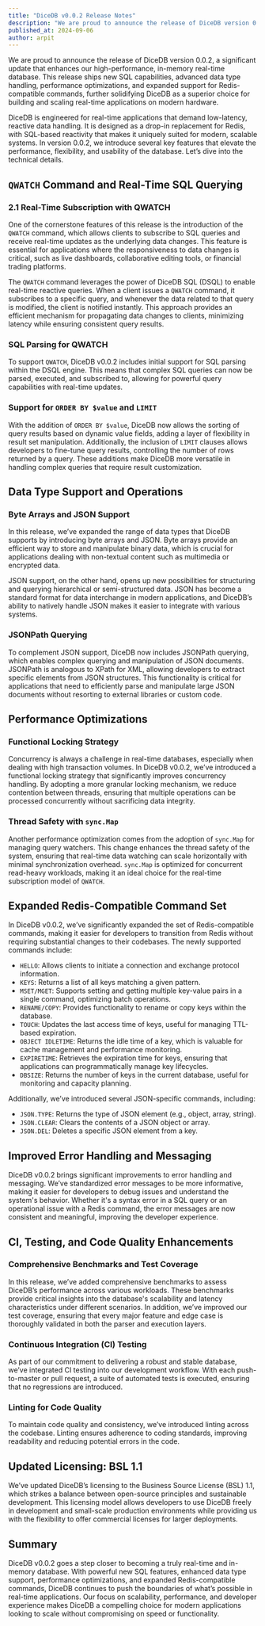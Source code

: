 ```yaml
---
title: "DiceDB v0.0.2 Release Notes"
description: "We are proud to announce the release of DiceDB version 0.0.2, a significant update that enhances our high-performance, in-memory real-time database. This release ships new SQL capabilities, advanced data type handling, performance optimizations, and expanded support for Redis-compatible commands, further solidifying DiceDB as a superior choice for building and scaling real-time applications on modern hardware."
published_at: 2024-09-06
author: arpit
---
```


We are proud to announce the release of DiceDB version 0.0.2, a significant update that enhances our high-performance, in-memory real-time database. This release ships new SQL capabilities, advanced data type handling, performance optimizations, and expanded support for Redis-compatible commands, further solidifying DiceDB as a superior choice for building and scaling real-time applications on modern hardware.

DiceDB is engineered for real-time applications that demand low-latency, reactive data handling. It is designed as a drop-in replacement for Redis, with SQL-based reactivity that makes it uniquely suited for modern, scalable systems. In version 0.0.2, we introduce several key features that elevate the performance, flexibility, and usability of the database. Let’s dive into the technical details.

## `QWATCH` Command and Real-Time SQL Querying

### 2.1 Real-Time Subscription with QWATCH

One of the cornerstone features of this release is the introduction of the `QWATCH` command, which allows clients to subscribe to SQL queries and receive real-time updates as the underlying data changes. This feature is essential for applications where the responsiveness to data changes is critical, such as live dashboards, collaborative editing tools, or financial trading platforms.

The `QWATCH` command leverages the power of DiceDB SQL (DSQL) to enable real-time reactive queries. When a client issues a `QWATCH` command, it subscribes to a specific query, and whenever the data related to that query is modified, the client is notified instantly. This approach provides an efficient mechanism for propagating data changes to clients, minimizing latency while ensuring consistent query results.

### SQL Parsing for QWATCH

To support `QWATCH`, DiceDB v0.0.2 includes initial support for SQL parsing within the DSQL engine. This means that complex SQL queries can now be parsed, executed, and subscribed to, allowing for powerful query capabilities with real-time updates.

### Support for `ORDER BY $value` and `LIMIT`

With the addition of `ORDER BY $value`, DiceDB now allows the sorting of query results based on dynamic value fields, adding a layer of flexibility in result set manipulation. Additionally, the inclusion of `LIMIT` clauses allows developers to fine-tune query results, controlling the number of rows returned by a query. These additions make DiceDB more versatile in handling complex queries that require result customization.

## Data Type Support and Operations

### Byte Arrays and JSON Support

In this release, we’ve expanded the range of data types that DiceDB supports by introducing byte arrays and JSON. Byte arrays provide an efficient way to store and manipulate binary data, which is crucial for applications dealing with non-textual content such as multimedia or encrypted data.

JSON support, on the other hand, opens up new possibilities for structuring and querying hierarchical or semi-structured data. JSON has become a standard format for data interchange in modern applications, and DiceDB’s ability to natively handle JSON makes it easier to integrate with various systems.

### JSONPath Querying

To complement JSON support, DiceDB now includes JSONPath querying, which enables complex querying and manipulation of JSON documents. JSONPath is analogous to XPath for XML, allowing developers to extract specific elements from JSON structures. This functionality is critical for applications that need to efficiently parse and manipulate large JSON documents without resorting to external libraries or custom code.

## Performance Optimizations

### Functional Locking Strategy

Concurrency is always a challenge in real-time databases, especially when dealing with high transaction volumes. In DiceDB v0.0.2, we’ve introduced a functional locking strategy that significantly improves concurrency handling. By adopting a more granular locking mechanism, we reduce contention between threads, ensuring that multiple operations can be processed concurrently without sacrificing data integrity.

### Thread Safety with `sync.Map`

Another performance optimization comes from the adoption of `sync.Map` for managing query watchers. This change enhances the thread safety of the system, ensuring that real-time data watching can scale horizontally with minimal synchronization overhead. `sync.Map` is optimized for concurrent read-heavy workloads, making it an ideal choice for the real-time subscription model of `QWATCH`.

## Expanded Redis-Compatible Command Set

In DiceDB v0.0.2, we’ve significantly expanded the set of Redis-compatible commands, making it easier for developers to transition from Redis without requiring substantial changes to their codebases. The newly supported commands include:

- `HELLO`: Allows clients to initiate a connection and exchange protocol information.
- `KEYS`: Returns a list of all keys matching a given pattern.
- `MSET/MGET`: Supports setting and getting multiple key-value pairs in a single command, optimizing batch operations.
- `RENAME/COPY`: Provides functionality to rename or copy keys within the database.
- `TOUCH`: Updates the last access time of keys, useful for managing TTL-based expiration.
- `OBJECT IDLETIME`: Returns the idle time of a key, which is valuable for cache management and performance monitoring.
- `EXPIRETIME`: Retrieves the expiration time for keys, ensuring that applications can programmatically manage key lifecycles.
- `DBSIZE`: Returns the number of keys in the current database, useful for monitoring and capacity planning.

Additionally, we’ve introduced several JSON-specific commands, including:

- `JSON.TYPE`: Returns the type of JSON element (e.g., object, array, string).
- `JSON.CLEAR`: Clears the contents of a JSON object or array.
- `JSON.DEL`: Deletes a specific JSON element from a key.

## Improved Error Handling and Messaging

DiceDB v0.0.2 brings significant improvements to error handling and messaging. We’ve standardized error messages to be more informative, making it easier for developers to debug issues and understand the system's behavior. Whether it's a syntax error in a SQL query or an operational issue with a Redis command, the error messages are now consistent and meaningful, improving the developer experience.

## CI, Testing, and Code Quality Enhancements

### Comprehensive Benchmarks and Test Coverage

In this release, we’ve added comprehensive benchmarks to assess DiceDB’s performance across various workloads. These benchmarks provide critical insights into the database's scalability and latency characteristics under different scenarios. In addition, we’ve improved our test coverage, ensuring that every major feature and edge case is thoroughly validated in both the parser and execution layers.

### Continuous Integration (CI) Testing

As part of our commitment to delivering a robust and stable database, we’ve integrated CI testing into our development workflow. With each push-to-master or pull request, a suite of automated tests is executed, ensuring that no regressions are introduced.

### Linting for Code Quality

To maintain code quality and consistency, we’ve introduced linting across the codebase. Linting ensures adherence to coding standards, improving readability and reducing potential errors in the code.

## Updated Licensing: BSL 1.1

We’ve updated DiceDB’s licensing to the Business Source License (BSL) 1.1, which strikes a balance between open-source principles and sustainable development. This licensing model allows developers to use DiceDB freely in development and small-scale production environments while providing us with the flexibility to offer commercial licenses for larger deployments.

## Summary

DiceDB v0.0.2 goes a step closer to becoming a truly real-time and in-memory database. With powerful new SQL features, enhanced data type support, performance optimizations, and expanded Redis-compatible commands, DiceDB continues to push the boundaries of what’s possible in real-time applications. Our focus on scalability, performance, and developer experience makes DiceDB a compelling choice for modern applications looking to scale without compromising on speed or functionality.
